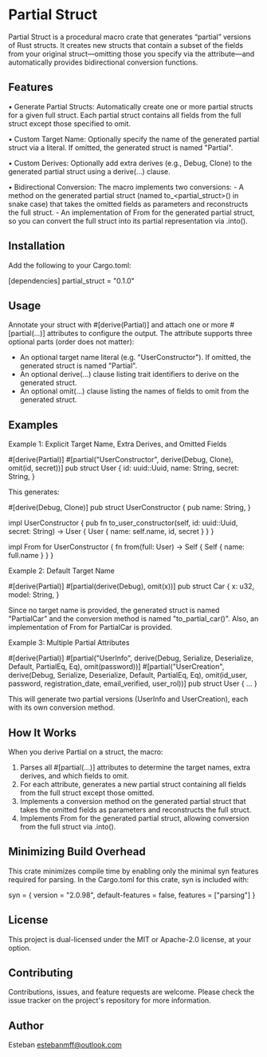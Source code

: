 Partial Struct
==============

Partial Struct is a procedural macro crate that generates “partial” versions of Rust structs.
It creates new structs that contain a subset of the fields from your original struct—omitting those you specify
via the attribute—and automatically provides bidirectional conversion functions.

Features
--------
• Generate Partial Structs:
  Automatically create one or more partial structs for a given full struct. Each partial struct contains all
  fields from the full struct except those specified to omit.

• Custom Target Name:
  Optionally specify the name of the generated partial struct via a literal. If omitted, the generated struct is
  named "Partial<OriginalStructName>".

• Custom Derives:
  Optionally add extra derives (e.g., Debug, Clone) to the generated partial struct using a derive(...) clause.

• Bidirectional Conversion:
  The macro implements two conversions:
    - A method on the generated partial struct (named to_<partial_struct>() in snake case) that takes
      the omitted fields as parameters and reconstructs the full struct.
    - An implementation of From<FullStruct> for the generated partial struct, so you can convert the full struct
      into its partial representation via .into().

Installation
------------
Add the following to your Cargo.toml:

  [dependencies]
  partial_struct = "0.1.0"

Usage
-----
Annotate your struct with #[derive(Partial)] and attach one or more #[partial(...)] attributes to configure the output.
The attribute supports three optional parts (order does not matter):

  - An optional target name literal (e.g. "UserConstructor"). If omitted, the generated struct is named
    "Partial<OriginalStructName>".
  - An optional derive(...) clause listing trait identifiers to derive on the generated struct.
  - An optional omit(...) clause listing the names of fields to omit from the generated struct.

Examples
--------

Example 1: Explicit Target Name, Extra Derives, and Omitted Fields

  #[derive(Partial)]
  #[partial("UserConstructor", derive(Debug, Clone), omit(id, secret))]
  pub struct User {
      id: uuid::Uuid,
      name: String,
      secret: String,
  }
  
This generates:

  #[derive(Debug, Clone)]
  pub struct UserConstructor {
      pub name: String,
  }
  
  impl UserConstructor {
      pub fn to_user_constructor(self, id: uuid::Uuid, secret: String) -> User {
          User { name: self.name, id, secret }
      }
  }
  
  impl From<User> for UserConstructor {
      fn from(full: User) -> Self {
          Self { name: full.name }
      }
  }
  
Example 2: Default Target Name

  #[derive(Partial)]
  #[partial(derive(Debug), omit(x))]
  pub struct Car {
      x: u32,
      model: String,
  }
  
Since no target name is provided, the generated struct is named "PartialCar" and the conversion method is
named "to_partial_car()". Also, an implementation of From<Car> for PartialCar is provided.

Example 3: Multiple Partial Attributes

  #[derive(Partial)]
  #[partial("UserInfo", derive(Debug, Serialize, Deserialize, Default, PartialEq, Eq), omit(password))]
  #[partial("UserCreation", derive(Debug, Serialize, Deserialize, Default, PartialEq, Eq), omit(id_user, password, registration_date, email_verified, user_rol))]
  pub struct User { ... }
  
This will generate two partial versions (UserInfo and UserCreation), each with its own conversion method.

How It Works
------------
When you derive Partial on a struct, the macro:
  1. Parses all #[partial(...)] attributes to determine the target names, extra derives, and which fields to omit.
  2. For each attribute, generates a new partial struct containing all fields from the full struct except those omitted.
  3. Implements a conversion method on the generated partial struct that takes the omitted fields as parameters and
     reconstructs the full struct.
  4. Implements From<FullStruct> for the generated partial struct, allowing conversion from the full struct via .into().

Minimizing Build Overhead
-------------------------
This crate minimizes compile time by enabling only the minimal syn features required for parsing.
In the Cargo.toml for this crate, syn is included with:
  
  syn = { version = "2.0.98", default-features = false, features = ["parsing"] }

License
-------
This project is dual-licensed under the MIT or Apache-2.0 license, at your option.

Contributing
------------
Contributions, issues, and feature requests are welcome. Please check the issue tracker on the project's repository
for more information.

Author
------
Esteban <estebanmff@outlook.com>

